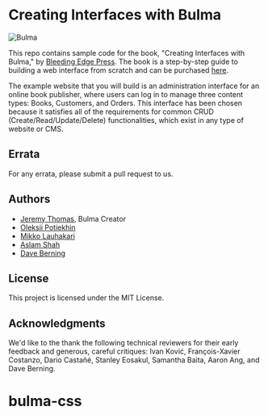 # Creating Interfaces with Bulma

![Bulma](https://images-na.ssl-images-amazon.com/images/I/51AJvfHelgL._SX260_.jpg)

This repo contains sample code for the book, "Creating Interfaces with Bulma," by [Bleeding Edge Press](https://bleedingedgepress.com). The book is a step-by-step guide to building a web interface from scratch and can be purchased [here](https://bleedingedgepress.com/creating-interfaces-bulma/).

The example website that you will build is an administration interface for an online book publisher, where users can log in to manage three content types: Books, Customers, and Orders. This interface has been chosen because it satisfies all of the requirements for common CRUD (Create/Read/Update/Delete) functionalities, which exist in any type of website or CMS.

## Errata

For any errata, please submit a pull request to us.

## Authors

* [Jeremy Thomas](https://github.com/jgthms), Bulma Creator  
* [Oleksii Potiekhin](https://github.com/oleksiipotiekhin)
* [Mikko Lauhakari](https://github.com/lauhakari)
* [Aslam Shah](https://github.com/hunzaboy)
* [Dave Berning](https://github.com/daveberning)  

## License
This project is licensed under the MIT License.

## Acknowledgments
We'd like to the thank the following technical reviewers for their early feedback and generous, careful critiques: Ivan Ković, François-Xavier Costanzo, Dario Castañé, Stanley Eosakul, Samantha Baita, Aaron Ang, and Dave Berning.
# bulma-css
